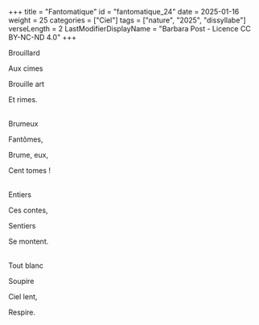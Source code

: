 +++
title = "Fantomatique"
id = "fantomatique_24"
date = 2025-01-16
weight = 25
categories = ["Ciel"]
tags = ["nature", "2025", "dissyllabe"]
verseLength = 2
LastModifierDisplayName = "Barbara Post - Licence CC BY-NC-ND 4.0"
+++

Brouillard

Aux cimes 

Brouille art

Et rimes.

 \
Brumeux

Fantômes,

Brume, eux,

Cent tomes !

 \
Entiers

Ces contes,

Sentiers 

Se montent.

 \
Tout blanc

Soupire

Ciel lent,

Respire.
